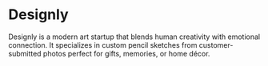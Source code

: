 # Designly

Designly is a modern art startup that blends human creativity with emotional connection. It specializes in custom pencil sketches from customer-submitted photos  perfect for gifts, memories, or home décor.
